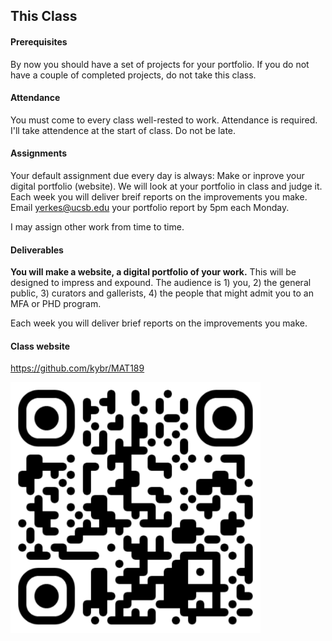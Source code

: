 ## This Class



#### Prerequisites 

By now you should have a set of projects for your portfolio. If you do not have a couple of completed projects, do not take this class.



#### Attendance

You must come to every class well-rested to work. Attendance is required. I'll take attendence at the start of class. Do not be late.



#### Assignments

Your default assignment due every day is always: Make or inprove your digital portfolio (website). We will look at your portfolio in class and judge it. Each week you will deliver breif reports on the improvements you make. Email <yerkes@ucsb.edu> your portfolio report by 5pm each Monday.

I may assign other work from time to time.



#### Deliverables

**You will make a website, a digital portfolio of your work.** This will be designed to impress and expound. The audience is 1) you, 2) the general public, 3) curators and gallerists, 4) the people that might admit you to an MFA or PHD program.

Each week you will deliver brief reports on the improvements you make.



#### Class website

<https://github.com/kybr/MAT189>

<img src="../image/github.com-kybr-MAT189.png" width="400" />
